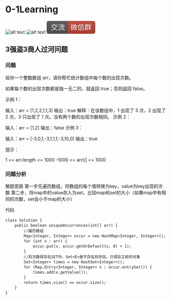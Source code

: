 # 0-1Learning

![alt text](../../static/common/svg/luoxiaosheng.svg "公众号")
![alt text](../../static/common/svg/luoxiaosheng_learning.svg "学习")
![alt text](../../static/common/svg/luoxiaosheng_wechat.svg "微信")


## 3强盗3商人过河问题

### 问题
给你一个整数数组 arr，请你帮忙统计数组中每个数的出现次数。

如果每个数的出现次数都是独一无二的，就返回 true；否则返回 false。

 

示例 1：

输入：arr = [1,2,2,1,1,3]
输出：true
解释：在该数组中，1 出现了 3 次，2 出现了 2 次，3 只出现了 1 次。没有两个数的出现次数相同。
示例 2：

输入：arr = [1,2]
输出：false
示例 3：

输入：arr = [-3,0,1,-3,1,1,1,-3,10,0]
输出：true
 

提示：

1 <= arr.length <= 1000
-1000 <= arr[i] <= 1000


### 问题分析
解题思路
第一步先遍历数组，将数组的每个值转换为key，value为key出现的次数
第二步，将map中的value存入为set，比较map和set的大小（如果map中有相同的次数，set会小于map的大小）

代码
````
class Solution {
    public boolean uniqueOccurrences(int[] arr) {
        //遍历数组
        Map<Integer, Integer> occur = new HashMap<Integer, Integer>();
        for (int x : arr) {
            occur.put(x, occur.getOrDefault(x, 0) + 1);
        }
        //将次数保存在SET中，Set<E>是不存在则添加，只保存之前的对象
        Set<Integer> times = new HashSet<Integer>();
        for (Map.Entry<Integer, Integer> x : occur.entrySet()) {
            times.add(x.getValue());
        }
        return times.size() == occur.size();
    }
}
````